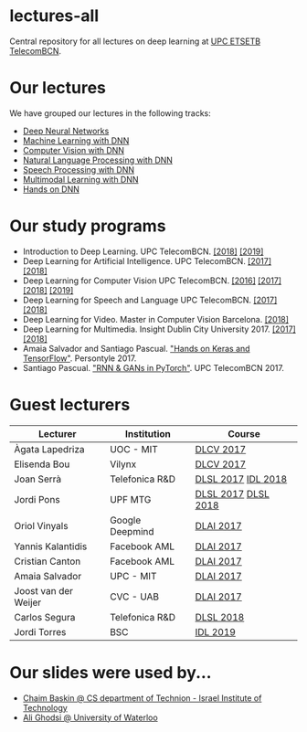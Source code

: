 # lectures-all
Central repository for all lectures on deep learning at [UPC ETSETB TelecomBCN](https://etsetb.upc.edu/en).

[XG-web]: https://imatge.upc.edu/web/people/xavier-giro
[KM-web]: http://www.eeng.dcu.ie/~mcguinne/
[EM-web]: https://www.insight-centre.org/users/eva-mohedano
[LL-web]: https://dvl.in.tum.de/team/lealtaixe/
[ES-web]: https://imatge.upc.edu/web/people/elisa-sayrol
[VV-web]: https://imatge.upc.edu/web/people/veronica-vilaplana
[JR-web]: https://imatge.upc.edu/web/people/javier-ruiz-hidalgo
[RM-web]: https://imatge.upc.edu/web/people/josep-ramon-morros
[MC-web]: http://www.costa-jussa.com/
[SP-web]: https://scholar.google.com/citations?user=7cVOyh0AAAAJ&hl=en
[AB-web]: https://scholar.google.es/citations?user=C5AUXO4AAAAJ&hl=en
[MB-web]: https://imatge.upc.edu/web/people/miriam-bellver
[AS-web]: https://imatge.upc.edu/web/people/amaia-salvador


# Our lectures

We have grouped our lectures in the following tracks:

* [Deep Neural Networks](deep-learning.md)
* [Machine Learning with DNN](machine-learning.md)
* [Computer Vision with DNN](computer-vision.md)
* [Natural Language Processing with DNN](nlp.md)
* [Speech Processing with DNN](speech.md)
* [Multimodal Learning with DNN](cross-modal.md)
* [Hands on DNN](hands-on)

# Our study programs

* Introduction to Deep Learning. UPC TelecomBCN. [[2018]][IDL2018] [[2019]][IDL2019]
* Deep Learning for Artificial Intelligence. UPC TelecomBCN. [[2017]][DLAI2017] [[2018]][DLAI2018]
* Deep Learning for Computer Vision UPC TelecomBCN. [[2016]][DLCV2016] [[2017]][DLCV2017] [[2018]][DLCV2018] [[2019]][DLCV2019]
* Deep Learning for Speech and Language UPC TelecomBCN. [[2017]][DLSL2017] [[2018]][DLSL2018]
* Deep Learning for Video. Master in Computer Vision Barcelona. [[2018]][DLV2018]
* Deep Learning for Multimedia. Insight Dublin City University 2017. [[2017]][DLMM2017] [[2018]][DLMM2018]
* Amaia Salvador and Santiago Pascual. ["Hands on Keras and TensorFlow"][Persontyle2017]. Persontyle 2017.
* Santiago Pascual. ["RNN & GANs in PyTorch"][PyTorched2017]. UPC TelecomBCN 2017.

[IDL2018]: https://telecombcn-dl.github.io/2018-idl/
[IDL2019]: https://telecombcn-dl.github.io/2019-idl/

[DLCV2016]: http://imatge-upc.github.io/telecombcn-2016-dlcv/
[DLCV2017]: https://telecombcn-dl.github.io/2017-dlcv/
[DLCV2018]: https://telecombcn-dl.github.io/2018-dlcv/
[DLCV2019]: https://telecombcn-dl.github.io/2019-dlcv/

[DLV2018]: https://mcv-m6-video.github.io/deepvideo-2018/

[DLSL2017]: https://telecombcn-dl.github.io/2017-dlsl/
[DLSL2018]: https://telecombcn-dl.github.io/2018-dlsl/

[DLMM2017]: https://telecombcn-dl.github.io/dlmm-2017-dcu/
[DLMM2018]: https://telecombcn-dl.github.io/2018-dlmm/

[DLAI2017]: https://telecombcn-dl.github.io/2017-dlai/
[DLAI2018]: https://telecombcn-dl.github.io/2018-dlai/

[Persontyle2017]: https://github.com/telecombcn-dl/2017-persontyle
[PyTorched2017]: https://github.com/santi-pdp/pytorch_tutorials


# Guest lecturers

| Lecturer              | Institution               | Course                 | 
| --------------------- |  ------------------------ | ---------------------- | 
| Àgata Lapedriza       | UOC - MIT                 | [DLCV 2017][dlcv2017]  | 
| Elisenda Bou          | Vilynx                    | [DLCV 2017][dlcv2017]  | 
| Joan Serrà            | Telefonica R&D            | [DLSL 2017][dlsl2017] [IDL 2018][dlsl2018]  | 
| Jordi Pons            | UPF MTG                   | [DLSL 2017][dlsl2017] [DLSL 2018][dlsl2018]  |
| Oriol Vinyals         | Google Deepmind           | [DLAI 2017][dlai2017]  | 
| Yannis Kalantidis     | Facebook AML              | [DLAI 2017][dlai2017]  | 
| Cristian Canton       | Facebook AML              | [DLAI 2017][dlai2017]  | 
| Amaia Salvador        | UPC - MIT                 | [DLAI 2017][dlai2017]  | 
| Joost van der Weijer  | CVC - UAB                 | [DLAI 2017][idl2018]  | 
| Carlos Segura         | Telefonica R&D            | [DLSL 2018][dlsl2018]  |
| Jordi Torres          | BSC                       | [IDL 2019][idl2019] |

# Our slides were used by...

* [Chaim Baskin @ CS department of Technion - Israel Institute of Technology](https://www.youtube.com/watch?v=fiCRQwv23cY)
* [Ali Ghodsi @ University of Waterloo](https://www.youtube.com/watch?v=7G4_Y5rsvi8&t=1694)




